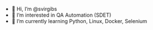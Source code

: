 - 👋 Hi, I’m @svirgibs
- 👀 I’m interested in QA Automation (SDET)
- 🌱 I’m currently learning Python, Linux, Docker, Selenium

<!---
svirgibs/svirgibs is a ✨ special ✨ repository because its `README.md` (this file) appears on your GitHub profile.
You can click the Preview link to take a look at your changes.
--->
